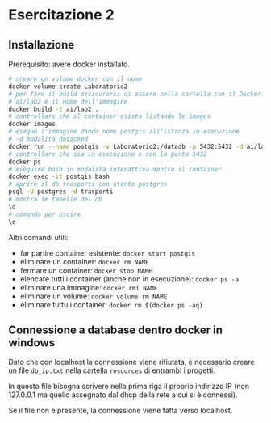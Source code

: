 # Esercitazione 2

## Installazione

Prerequisito: avere docker installato.

```bash
# creare un volume docker con il nome
docker volume create Laboratorio2
# per fare il build assicurarsi di essere nella cartella con il Dockerfile
# ai/lab2 è il nome dell'immagine
docker build -t ai/lab2 .
# controllare che il container esista listando le images
docker images
# esegue l'immagine dando nome postgis all'istanza in esecuzione
# -d modalità detached
docker run --name postgis -v Laboratorio2:/datadb -p 5432:5432 -d ai/lab2
# controllare che sia in esecuzione e con la porta 5432
docker ps
# eseguire bash in modalità interattiva dentro il container
docker exec -it postgis bash
# aprire il db trasporti con utente postgres
psql -U postgres -d trasporti
# mostra le tabelle del db
\d
# comando per uscire
\q
```

Altri comandi utili:
- far partire container esistente: `docker start postgis`
- eliminare un container: `docker rm NAME`
- fermare un container: `docker stop NAME`
- elencare tutti i container (anche non in esecuzione): `docker ps -a`
- eliminare una immagine: `docker rmi NAME`
- eliminare un volume: `docker volume rm NAME`
- eliminare tuttu i container: `docker rm $(docker ps -aq)`

## Connessione a database dentro docker in windows

Dato che con localhost la connessione viene rifiutata, è necessario creare un file `db_ip.txt` nella cartella `resources` di entrambi i progetti.

In questo file bisogna scrivere nella prima riga il proprio indirizzo IP (non 127.0.0.1 ma quello assegnato dal dhcp della rete a cui si è connessi).

Se il file non è presente, la connessione viene fatta verso localhost.
